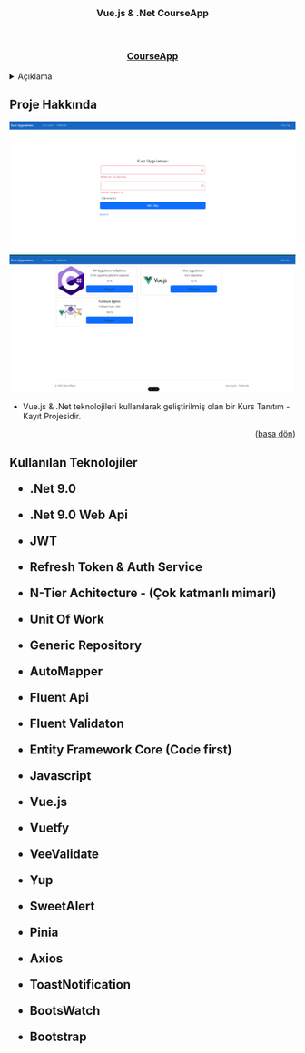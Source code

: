 <a name="readme-top"></a>





<!-- PROJECT LOGO -->
<br />

<div align="center">
  <h3 align="center">Vue.js & .Net CourseApp</h3>
  <br>
  <h3> <a href=""> CourseApp</a> </h3> 
</div>



<!-- TABLE OF CONTENTS -->
<details>
  <summary>Açıklama</summary>
  <ol>
    <li>
      <a href="#Proje-Hakkinda">Proje Hakkında</a>
    </li>
    <li>
      <a href="#teknolojiler">Kullanılan Teknolojiler </a>
    </li>
      </ol>
</details>



<!-- ABOUT THE PROJECT -->
<h2 id="Proje-Hakkinda"> Proje Hakkında </h2>

<img src ="https://github.com/mberkayakardev/VueDotnetCourseApp/blob/master/D%C3%B6k%C3%BCmanlar/LoginScreen.png?raw=true" >
<img src ="https://github.com/mberkayakardev/VueDotnetCourseApp/blob/master/D%C3%B6k%C3%BCmanlar/KurslarListesi.png?raw=true" >


 



* Vue.js & .Net teknolojileri kullanılarak geliştirilmiş olan bir Kurs Tanıtım - Kayıt  Projesidir. 

<p align="right">(<a href="#readme-top">başa dön</a>)</p>


<h2 id="teknolojiler"> Kullanılan Teknolojiler </id>

* .Net 9.0

* .Net 9.0 Web Api

* JWT

* Refresh Token & Auth Service 

* N-Tier Achitecture - (Çok katmanlı mimari)

* Unit Of Work

* Generic Repository

* AutoMapper

* Fluent Api

* Fluent Validaton

* Entity Framework Core (Code first)

* Javascript

* Vue.js   

* Vuetfy

* VeeValidate

* Yup

* SweetAlert

* Pinia

* Axios

* ToastNotification

* BootsWatch

* Bootstrap



